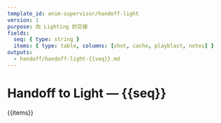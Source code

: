 ```yaml
---
template_id: anim-supervisor/handoff-light
version: 1
purpose: 向 Lighting 的交接
fields:
  seq: { type: string }
  items: { type: table, columns: [shot, cache, playblast, notes] }
outputs:
  - handoff/handoff-light-{{seq}}.md
---
```


# Handoff to Light — {{seq}}

{{items}}
